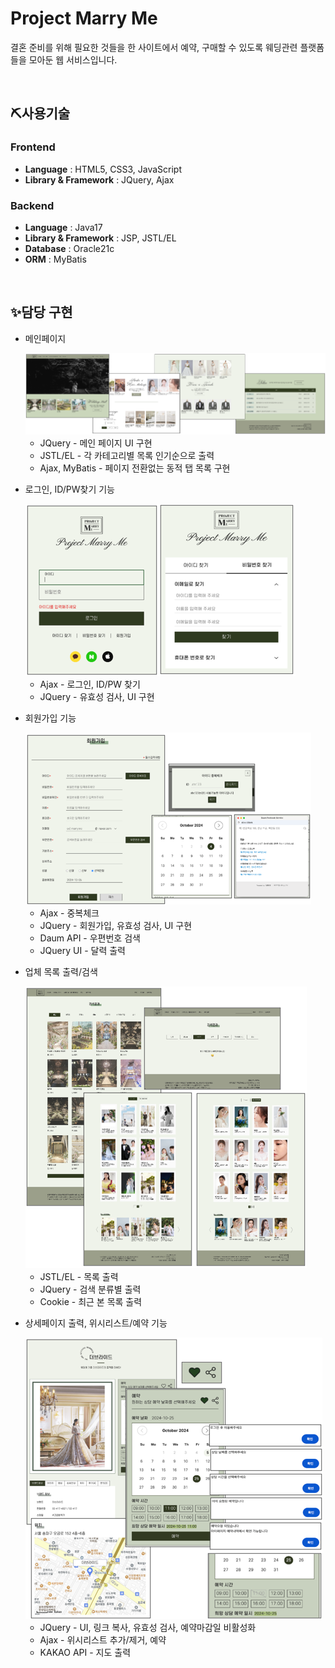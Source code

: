 <h1>Project Marry Me</h1>
<p>결혼 준비를 위해 필요한 것들을 한 사이트에서 예약, 구매할 수 있도록 웨딩관련 플랫폼들을 모아둔 웹 서비스입니다.</p>
<br/>
<h2>⛏사용기술</h2>
<h3>Frontend</h4>
<ul>
  <li><b>Language</b> : HTML5, CSS3, JavaScript</li>
  <li><b>Library & Framework</b> : JQuery, Ajax</li>
</ul>
<h3>Backend</h3>
<ul>
  <li><b>Language</b> : Java17</li>
  <li><b>Library & Framework</b> : JSP, JSTL/EL</li>
  <li><b>Database</b> : Oracle21c</li>
  <li><b>ORM</b> : MyBatis</li>
</ul>
<br/>
<h2>✨담당 구현</h2>
<ul>
  <li>
    <p>메인페이지</p>
    <img src="./images/main.png" alt="메인페이지"/>
    <ul>
      <li>JQuery - 메인 페이지 UI 구현</li>
      <li>JSTL/EL - 각 카테고리별 목록 인기순으로 출력</li>
      <li>Ajax, MyBatis - 페이지 전환없는 동적 탭 목록 구현</li>
    </ul>
  </li>
  <li>
    <p>로그인, ID/PW찾기 기능</p>
    <img src="./images/login.png" alt="로그인 화면"/>
    <ul>
      <li>Ajax - 로그인, ID/PW 찾기</li>
      <li>JQuery - 유효성 검사, UI 구현</li>
    </ul>
  </li>
  <li>
    <p>회원가입 기능</p>
    <img src="./images/join.png" alt="회원가입 화면"/>
    <ul>
      <li>Ajax - 중복체크</li>
      <li>JQuery - 회원가입, 유효성 검사, UI 구현</li>
      <li>Daum API - 우편번호 검색</li>
      <li>JQuery UI - 달력 출력</li>
    </ul>
  </li>
  <li>
    <p>업체 목록 출력/검색</p>
    <img src="./images/list.png" alt="스튜디오/메이크업 업체 화면"/>
    <ul>
      <li>JSTL/EL - 목록 출력</li>
      <li>JQuery - 검색 분류별 출력</li>
      <li>Cookie - 최근 본 목록 출력</li>
    </ul>
  </li>
  <li>
    <p>상세페이지 출력, 위시리스트/예약 기능</p>
    <img src="./images/detail.png" alt="상세페이지 및 예약기능 화면"/>
    <ul>
      <li>JQuery - UI, 링크 복사, 유효성 검사, 예약마감일 비활성화</li>
      <li>Ajax - 위시리스트 추가/제거, 예약</li>
      <li>KAKAO API - 지도 출력</li>
    </ul>
  </li>
</ul>

